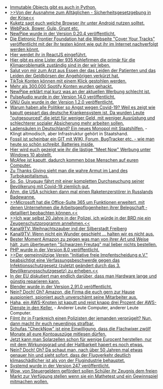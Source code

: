 * [Immutable Objects gibt es auch in Python.](https://www.onli-blogging.de/1990/Immutability-und-ein-praktischer-Einsatzzweck.html)
* [>>Von der Ausnahme zum Alltäglichen - Sicherheitsgesetzgebung in der Krise<<](https://verfassungsblog.de/von-der-ausnahme-zum-alltaglichen/)
* [Kuketz sagt euch welche Browser ihr unter Android nutzen solltet.](https://www.kuketz-blog.de/leserfrage-welcher-browser-ist-auf-android-empfehlenswert/)
* [WebPack, Bower, Gulp, Grunt etc.](https://opensource.com/article/20/11/javascript-build-tools)
* [NewPipe wurde in der Version 0.20.4 veröffentlicht.](https://newpipe.schabi.org/blog/pinned/release/newpipe-0.20.4/)
* [Die Eletronic Frontier Foundation hat die Webseite "Cover Your Tracks" veröffentlicht mit der Ihr testen könnt wie gut ihr im Internet nachverfolgt werden könnt.](https://firstpartysimulator.net/)
* [Hier werdet ihr in ReactJS eingeführt.](https://opensource.com/article/20/11/reactjs-tutorial)
* [Hier gibt es eine Lister der 935 Kohlefirmen die primär für die Klimaproblematik zuständig sind in der wir leben.](https://www.sonnenseite.com/de/wirtschaft/935-kohlefirmen-stuerzen-die-welt-in-die-klimakrise/)
* [Salut von mir zum Arzt aus Essen der das Leiden der Patienten und das Leiden der Geldbörsen der Angehörigen verkürzt hat.](https://tuxproject.de/blog/2020/11/sterbeverbot-post-mortem/)
* [TikTok Konten können mit einem Klick gestohlen werden.](https://www.bleepingcomputer.com/news/security/tiktok-fixes-bugs-allowing-account-takeover-with-one-click/)
* [Mehr als 300.000 Spotify Konten wurden gehackt.](https://www.bleepingcomputer.com/news/security/over-300k-spotify-accounts-hacked-in-credential-stuffing-attack/)
* [NewPipe erklärt mal kurz was an der aktuellen Werbung schlecht ist.](https://newpipe.schabi.org/blog/pinned/newpipe-and-online-advertising/)
* [PulseAudio wurde in der Version 14.0 veröffentlicht.](https://www.phoronix.com/scan.php?page=news_item&px=PulseAudio-14-Released)
* [GNU Guix wurde in der Version 1.2.0 veröffentlicht.](https://lwn.net/Articles/838177/rss)
* [Warum haben alle Politiker so Angst wegen Covid-19? Weil es zeigt wie kaputt gespart das deutsche Krankensystem ist. Da wurden Leute "outgesourced" die jetzt für weniger Geld, mit weniger Ausrüstung und schlechterer sozialer Absicherung mehr arbeiten sollen.](https://blog.fefe.de/?ts=a1421c7d)
* [Ladensäulen in Deutschland? Ein neues Monopol mit Staatshilfen.](https://www.sonnenseite.com/de/mobilitaet/deutschland-darf-nicht-zum-eldorado-der-ladesaeulen-monopolisten-werden/) - Klingt altmodisch, aber Infrastruktur gehört in Staatshand.
* [Fossil ist scheinbar ein GIT mit WIKI, Forum, BugTracker etc. - wie man heute so schön schreibt, Batteries inside.](https://opensource.com/article/20/11/fossil)
* [Hier wird euch gezeigt wie ihr die lästige "Meet Now" Werbung unter Windows 10 abstellt.](https://www.bleepingcomputer.com/news/microsoft/how-to-disable-microsofts-new-meet-now-feature-in-windows-10/)
* [McAfee ist kaputt, dadurch kommen böse Menschen auf euren Computer.](https://blog.fefe.de/?ts=a14050d9)
* [Zu Thanks Giving sieht man die wahre Armut im Land des Turbokapitalismus.](https://blog.fefe.de/?ts=a1404542)
* [So, So, Uruguay fährt mit einer kompletten Durchseuchung seiner Bevölkerung mit Covid-19 ziemlich gut.](https://blog.fefe.de/?ts=a140ad0c)
* [Ähm, die USA schicken dann mal einen Raketenzerstörer in Russlands Badewanne.](https://blog.fefe.de/?ts=a1409034)
* [>>Microsoft hat die Office-Suite 365 um Funktionen erweitert, mit denen Unter­nehmen die Arbeitsgepflogenheiten ihrer Belegschaft ­detailliert beobachten können.<<](https://blog.fefe.de/?ts=a143bc49)
* [>>Ich war selbst 20 Jahre in der Polizei, ich würde in der BRD nie ein Zeugenschutzprogramm annehmen.<<](https://blog.fefe.de/?ts=a14399cf)
* [Kanal9TV: Weihnachtszauber ind der Silberstadt Freiberg](https://www.youtube.com/watch?v=FZrD6MAoTsU)
* [Kanal9TV: Wenn nicht ein Wunder geschieht ... halten wir es nicht aus.](https://www.youtube.com/watch?v=z5HR-If9QJM)
* [Bester Moment Amazon zu zeigen was man von ihrer Art und Weise hält, zum überteuerten "Schwarzen Freutag" mal lieber nichts bestellen.](https://netzpolitik.org/2020/bits-amazon-befuerchtet-boykott-den-kann-man-ihm-schenken/)
* [PHP wurde in der Version 8.0 veröffentlicht.](https://www.phoronix.com/scan.php?page=news_item&px=PHP-8.0-Released)
* [>>Der gemeinnützige Verein "Initiative freie Impfentscheidung e.V." beabsichtigt eine  Verfassungsbeschwerde gegen das Infektionsschutzgesetz (zuletzt geändert durch das 3. Bevölkerungsschutzgesetz) zu erheben.<<](https://initiative-freie-impfentscheidung.de/verfassungsbeschwerde-und-gutachten-infektionsschutzgesetz/)
* [In der EU diskutiert man endlich darüber, dass man Hardware lange und günstig reparieren kann.](https://netzpolitik.org/2020/recht-auf-reparatur-lang-lebe-die-hardware/)
* [Blender wurde in der Version 2.91.0 veröffentlicht.](https://www.planet3dnow.de/cms/60197-blender-2-91-0/)
* [Nein? Doch! Oh? Amazon, die Firma die euch gern zur Hause auspioniert, spioniert auch unverschämt seine Mitarbeiter aus.](https://netzpolitik.org/2020/ueberwachung-am-arbeitsplatz-amazon-spioniert-seinen-beschaeftigten-in-leipzig-hinterher/)
* [Haha, ein AWS-Knoten ist kaputt und reist knapp drei Prozent der AWS-Dienste in den Keller.](https://blog.fefe.de/?ts=a14029d2) - Anderer Leute Computer, anderer Leute Computer.
* [Filmt ihr in Frankreich einen Polizisten der jemanden verprügelt? Nun, dann macht ihr euch neuerdings strafbar.](https://blog.fefe.de/?ts=a1402364)
* [Schufas "CheckNow" ist eine Einwilligung, dass die Flachwixer zwölf Monate all eure Kontoauszüge mitlesen dürfen.](https://blog.fefe.de/?ts=a14134ff)
* [Jetzt kann man Solarzellen schon für wenige Eurocent herstellen, nur mit dem Wirkungsgrad und der Haltbarkeit hapert es noch etwas.](https://www.sonnenseite.com/de/wissenschaft/perowskit-solarmodule-ultraschnell-herstellbar/)
* [Nein? Doch! Oh? Da schaut man, nach über 50 Jahren mal etwas genauer hin und sieht sofort, dass der Flugverkehr deutlich klimaschädlicher ist als von der Flugindustrie behauptet.](https://www.sonnenseite.com/de/umwelt/eu-kommissions-studie-zeigt-klimaschaedlichkeit-des-flugverkehrs-deutlich-unterschaetzt/)
* [Systemd wurde in der Version 247 veröffentlicht.](https://www.phoronix.com/scan.php?page=news_item&px=systemd-247)
* [Wow, von Steuergeldern gefördert sollen Schüler ihr Zeugnis dem freien Markt zur Verfügung stellen wenn sie ein Mathetest und ein Gewinnspiel mitmachen wollen.](https://www.kuketz-blog.de/mathe-im-advent-datenschutz-steht-nicht-im-fokus/)
